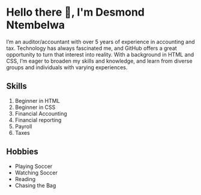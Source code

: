 # Hello there 👋, I'm Desmond Ntembelwa
I’m an auditor/accountant with over 5 years of experience in accounting and tax. Technology has always fascinated me, and GitHub offers a great opportunity to turn that interest into reality. With a background in HTML and CSS, I’m eager to broaden my skills and knowledge, and learn from diverse groups and individuals with varying experiences.

## Skills
1. Beginner in HTML
2. Beginner in CSS
3. Financial Accounting
4. Financial reporting
5. Payroll
6. Taxes
## Hobbies
- Playing Soccer
- Watching Soccer
- Reading
- Chasing the Bag

